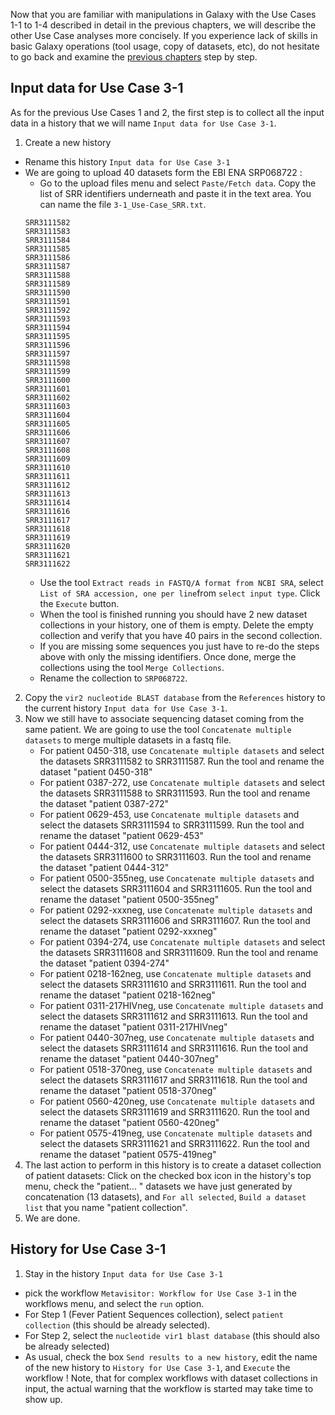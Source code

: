 Now that you are familiar with manipulations in Galaxy with the Use Cases 1-1 to 1-4 described in detail in the previous chapters, we will describe the other Use Case analyses more concisely. If you experience lack of skills in basic Galaxy operations (tool usage, copy of datasets, etc), do not hesitate to go back and examine the [previous chapters](use_cases_input_data) step by step.


## Input data for Use Case 3-1

As for the previous Use Cases 1 and 2, the first step is to collect all the input data in a history that we will name `Input data for Use Case 3-1`.

1. Create a new history
- Rename this history `Input data for Use Case 3-1`
- We are going to upload 40 datasets form the EBI ENA SRP068722 :
    - Go to the upload files menu and select `Paste/Fetch data`. Copy the list of SRR identifiers underneath and paste it in the text area. You can name the file `3-1_Use-Case_SRR.txt`.
    ```
    SRR3111582
    SRR3111583
    SRR3111584
    SRR3111585
    SRR3111586
    SRR3111587
    SRR3111588
    SRR3111589
    SRR3111590
    SRR3111591
    SRR3111592
    SRR3111593
    SRR3111594
    SRR3111595
    SRR3111596
    SRR3111597
    SRR3111598
    SRR3111599
    SRR3111600
    SRR3111601
    SRR3111602
    SRR3111603
    SRR3111604
    SRR3111605
    SRR3111606
    SRR3111607
    SRR3111608
    SRR3111609
    SRR3111610
    SRR3111611
    SRR3111612
    SRR3111613
    SRR3111614
    SRR3111616
    SRR3111617
    SRR3111618
    SRR3111619
    SRR3111620
    SRR3111621
    SRR3111622
    ```
    - Use the tool `Extract reads in FASTQ/A format from NCBI SRA`, select `List of SRA accession, one per line`from `select input type`. Click the `Execute` button.
    - When the tool is finished running you should have 2 new dataset collections in your history, one of them is empty. Delete the empty collection and verify that you have 40 pairs in the second collection.
    - If you are missing some sequences you just have to re-do the steps above with only the missing identifiers. Once done, merge the collections using the tool `Merge Collections`.
    - Rename the collection to `SRP068722`.
2. Copy the `vir2 nucleotide BLAST database` from the `References` history to the current history `Input data for Use Case 3-1`.
3. Now we still have to associate sequencing dataset coming from the same patient. We are going to use the tool `Concatenate multiple datasets` to merge multiple datasets in a fastq file.
    - For patient 0450-318, use `Concatenate multiple datasets` and select the datasets SRR3111582 to SRR3111587. Run the tool and rename the dataset "patient 0450-318"
    - For patient 0387-272, use `Concatenate multiple datasets` and select the datasets SRR3111588 to SRR3111593. Run the tool and rename the dataset "patient 0387-272"
    - For patient 0629-453, use `Concatenate multiple datasets` and select the datasets SRR3111594 to SRR3111599. Run the tool and rename the dataset "patient 0629-453"
    - For patient 0444-312, use `Concatenate multiple datasets` and select the datasets SRR3111600 to SRR3111603. Run the tool and rename the dataset "patient 0444-312"
    - For patient 0500-355neg, use `Concatenate multiple datasets` and select the datasets SRR3111604 and SRR3111605. Run the tool and rename the dataset "patient 0500-355neg"
    - For patient 0292-xxxneg, use `Concatenate multiple datasets` and select the datasets SRR3111606 and SRR3111607. Run the tool and rename the dataset "patient 0292-xxxneg"
    - For patient 0394-274, use `Concatenate multiple datasets` and select the datasets SRR3111608 and SRR3111609. Run the tool and rename the dataset "patient 0394-274"
     - For patient 0218-162neg, use `Concatenate multiple datasets` and select the datasets SRR3111610 and SRR3111611. Run the tool and rename the dataset "patient 0218-162neg"
     - For patient 0311-217HIVneg, use `Concatenate multiple datasets` and select the datasets SRR3111612 and SRR3111613. Run the tool and rename the dataset "patient 0311-217HIVneg"
     - For patient 0440-307neg, use `Concatenate multiple datasets` and select the datasets SRR3111614 and SRR3111616. Run the tool and rename the dataset "patient 0440-307neg"
     - For patient 0518-370neg, use `Concatenate multiple datasets` and select the datasets SRR3111617 and SRR3111618. Run the tool and rename the dataset "patient 0518-370neg"
     - For patient 0560-420neg, use `Concatenate multiple datasets` and select the datasets SRR3111619 and SRR3111620. Run the tool and rename the dataset "patient 0560-420neg"
     - For patient 0575-419neg, use `Concatenate multiple datasets` and select the datasets SRR3111621 and SRR3111622. Run the tool and rename the dataset "patient 0575-419neg"
4. The last action to perform in this history is to create a dataset collection of patient datasets: Click on the checked box icon in the history's top menu, check the "patient... " datasets we have just generated by concatenation (13 datasets), and `For all selected`, `Build a dataset list` that you name "patient collection".
5. We are done.

## History for Use Case 3-1
1. Stay in the history `Input data for Use Case 3-1`
- pick the workflow `Metavisitor: Workflow for Use Case 3-1` in the workflows menu, and select the `run` option.
- For Step 1 (Fever Patient Sequences collection), select `patient collection` (this should be already selected).
- For Step 2, select the `nucleotide vir1 blast database` (this should also be already selected)
- As usual, check the box `Send results to a new history`, edit the name of the new history to `History for Use Case 3-1`, and `Execute` the workflow ! Note, that for complex workflows with dataset collections in input, the actual warning that the workflow is started may take time to show up.
